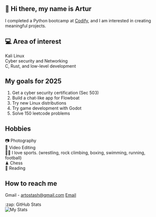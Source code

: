 <head>
<link rel="stylesheet" href="https://cdnjs.cloudflare.com/ajax/libs/font-awesome/5.15.3/css/all.min.css" integrity="sha384-XXXXXXX" crossorigin="anonymous">
</head>

## 👋 Hi there, my name is Artur
I completed a Python bootcamp at [Codify](https://www.codifylab.com/), and I am interested in creating meaningful projects. 



## 💻 Area of interest
Kali Linux <br/>
Cyber security and Networking <br/>
C, Rust, and low-level development<br/>


## My goals for 2025
1. Get a cyber security certification (Sec 503)
2. Build a chat-like app for Flowboat
3. Try new Linux distributions
4. Try game development with Godot
5. Solve 150 leetcode problems 


## Hobbies

:camera: Photography <br/>
🎥 Video Editing <br/>
🤼‍♂️ I love sports. (wrestling, rock climbing, boxing, swimming, running, football) <br/>
♟ Chess <br/>
📗 Reading <br/>

## How to reach me
Gmail - artostash@gmail.com
[Email](mailto:artostash@gmail.com)


<summary>:zap: GitHub Stats</summary>

<img align="left" alt="My Stats" src="https://github-readme-stats.vercel.app/api?username=kyrg4z&show_icons=true&theme=tokyonight" />
  
